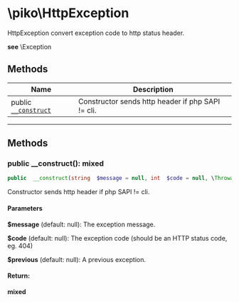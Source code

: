 

# \piko\HttpException

HttpException convert exception code to http status header.





**see**  \Exception






## Methods

| Name | Description |
|------|-------------|
| public [`__construct`](#method___construct) | Constructor sends http header if php SAPI != cli.  |


-----



## Methods




<a name="method___construct"></a>
### public __construct(): mixed

```php
public  __construct(string  $message = null, int  $code = null, \Throwable  $previous = null): mixed
```

Constructor sends http header if php SAPI != cli.



#### Parameters
**$message**  (default: null):
The exception message.

**$code**  (default: null):
The exception code (should be an HTTP status code, eg. 404)

**$previous**  (default: null):
A previous exception.






#### Return:
**mixed**


